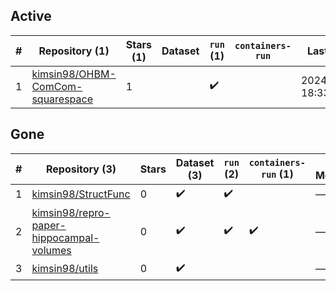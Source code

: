 ## Active
| # | Repository (1) | Stars (1) | Dataset | `run` (1) | `containers-run` | Last Modified |
| --- | --- | --- | --- | --- | --- | --- |
| 1 | [kimsin98/OHBM-ComCom-squarespace](https://github.com/kimsin98/OHBM-ComCom-squarespace) | 1 |  | :heavy_check_mark: |  | 2024-01-31 18:33:24+00:00 |

## Gone
| # | Repository (3) | Stars | Dataset (3) | `run` (2) | `containers-run` (1) | Last Modified |
| --- | --- | --- | --- | --- | --- | --- |
| 1 | [kimsin98/StructFunc](https://github.com/kimsin98/StructFunc) | 0 | :heavy_check_mark: | :heavy_check_mark: |  | — |
| 2 | [kimsin98/repro-paper-hippocampal-volumes](https://github.com/kimsin98/repro-paper-hippocampal-volumes) | 0 | :heavy_check_mark: | :heavy_check_mark: | :heavy_check_mark: | — |
| 3 | [kimsin98/utils](https://github.com/kimsin98/utils) | 0 | :heavy_check_mark: |  |  | — |

